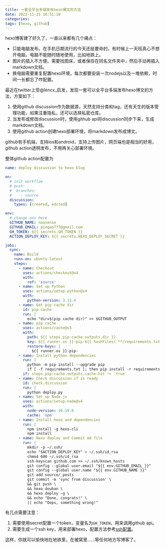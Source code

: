 ```yaml
---
title: 一套全平台多端发布hexo博文的方法
date: 2023-11-21 18:51:10
categories: 
tags: [hexo, github]
---
```

hexo博客建了好久了，一直以来都有几个痛点：

- 只能电脑发布。在手机日期流行的今天还挺要命的，有时候上一天班真心不想开电脑，电脑不能随时随地使用，比如地铁上。
- 图片的插入不方便。需要找图床，或者保存在同名文件夹中，然后手动再插入markdown文档。
- 换电脑需要重复配置hexo环境，每次都要安装一次nodejs以及一堆依赖，时间一长都忘了咋配置。

最近在twitter上受@lencx_启发，发现一套可以全平台多端发布hexo博文的方法，方案如下：

1. 使用github discussion作为数据源，天然支持分类和tag，还有天生的版本管理功能，如果注重隐私，还可以选择私密仓库。
2. 当发布或修改discussion时，使用github api将discussion同步下来，生成markdown文档。
3. 使用github action创建hexo部署环境，将markdown发布成博文。

github有手机端，支持ios和android，支持上传图片，网页端也是相当的好用，github action透明发布，不用再关心部署环境。

整体github action配置为

```yml
name: deploy discussion to hexo blog

on:
  # init workflow
  # push:
  #  branches:
  #    - source
  discussion:
    types: [created, edited]

env:
  # change env here
  GITHUB_NAME: naosense
  GITHUB_EMAIL: pingao777@gmail.com
  GH_TOKEN: ${{ secrets.GH_TOKEN }}
  ACTION_DEPLOY_KEY: ${{ secrets.HEXO_DEPLOY_SECRET }}

jobs:
  sync:
    name: Build
    runs-on: ubuntu-latest
    steps:
      - name: Checkout
        uses: actions/checkout@v4
        with:
          ref: 'source'
      - name: Set up Python
        uses: actions/setup-python@v4
        with:
          python-version: 3.11.4
      - name: Get pip cache dir
        id: pip-cache
        run: |
          echo "dir=$(pip cache dir)" >> $GITHUB_OUTPUT
      - name: pip cache
        uses: actions/cache@v3
        with:
          path: ${{ steps.pip-cache.outputs.dir }}
          key: ${{ runner.os }}-pip-${{ hashFiles('**/requirements.txt') }}
          restore-keys: |
            ${{ runner.os }}-pip-
      - name: Install python dependencies
        run: |
          python -m pip install --upgrade pip
          if [ -f requirements.txt ]; then pip install -r requirements.txt; fi
        if: steps.pip-cache.outputs.cache-hit != 'true'
      - name: Check discussion if is ready
        id: check_discussion
        run: |
          python deploy.py
      - name: Set up Node.js
        uses: actions/setup-node@v4
        with:
          node-version: 16.19.0
          cache: 'npm'
      - name: Install hexo and dependencies
        run: |
          npm install -g hexo-cli
          npm install
      - name: Hexo deploy and Commit md file 
        run: |
          mkdir -p ~/.ssh/
          echo "$ACTION_DEPLOY_KEY" > ~/.ssh/id_rsa
          chmod 600 ~/.ssh/id_rsa
          ssh-keyscan github.com >> ~/.ssh/known_hosts
          git config --global user.email "${{ env.GITHUB_EMAIL }}"
          git config --global user.name "${{ env.GITHUB_NAME }}"
          git add source/_posts
          git commit -m 'sync from discussion' \
          && git push \
          && hexo douban \
          && hexo deploy -g \
          && echo "Done, congrats!" \
          || echo "Oops, something wrong!"
```

有几点需要注意：

1. 需要使用secret配置一个token，变量名为`GH_TOKEN`，用来调用github api。
2. 需要生成一个ssh key，用来部署hexo，配置方法参考[ssh配置](https://makefile.so/2021/11/28/use-github-actions-to-deploy-hexo-blog/)。

这样，你就可以愉快地在地铁里，在被窝里……等任何地方写博客了。

